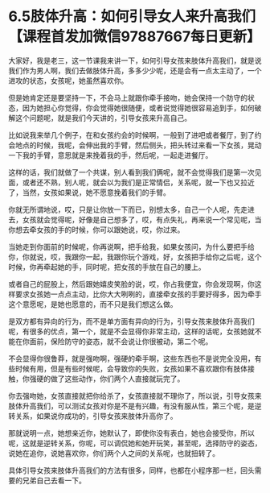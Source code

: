 # 6.5肢体升高：如何引导女人来升高我们【课程首发加微信97887667每日更新】

大家好，我是老三，这一节课我来讲一下，如何引导女孩来肢体升高我们，就是说我们作为男人啊，我们去做肢体升高，多多少少呢，还是会有一点太主动了，一个进攻的状态，女孩呢，她虽然喜欢你。

但是她肯定还是要坚持一下，不会马上就跟你牵手接吻，她会保持一个防守的状态，因为她担心你觉得，你会觉得她很随便，或者说觉得她很容易追到手，如何破解这个问题呢，就是我们今天讲的，引导女孩来升高自己。

比如说我来举几个例子，在和女孩约会的时候啊，一般到了进吧或者餐厅，到了约会地点的时候，我呢，会伸出我的手臂，然后侧头，把头转过来看一下女孩，晃动一下我的手臂，意思就是来挽着我的手，然后呢，一起走进餐厅。

这样的话，我们就做了一个共谋，别人看到我们俩呢，就不会觉得我们是第一次见面，或者还不熟，别人呢，就会以为我们是正常情侣，关系呢，就一下也又拉近了，当然，女孩如果说，她不愿意挽着我们的手臂。

你就无所谓地说，哎，只是让你放一下而已，别想太多，自己一个人呢，先走进去，女孩就会觉得呢，好像是自己想多了，哎，有点失礼，再来说一个常见呢，当你想去牵女孩的手的时候，你可以跟她说，哎，你过来。

当她走到你面前的时候呢，你再说啊，把手给我，如果女孩问，为什么要把手给你，你就说，哎，我跟你一起，我跟你玩个游戏，好，女孩把手给你之后呢，这个时候，你再牵起她的手，同时呢，把女孩的手放在自己的腰上。

或者自己的屁股上，然后跟她嬉皮笑脸的说，哎，你占我便宜，你会发现啊，你这样要求女孩她一点点主动，比你大大咧咧的，直接牵女孩的手要好得多，因为牵手这个意愿呢，是她也愿意的，而不只是我们想这么做。

是双方都有异向的行为，而不是单方面有异向的行为，引导女孩来肢体升高我们呢，有很多的优点，第一个，就是不会显得你非常主动，这样的话呢，女孩她就不能在你面前，保险防守的姿态，就不会说让你很被动，第二个呢。

不会显得你很鲁莽，就是强吻啊，强硬的牵手啊，这些东西也不是说完全没用，有些时候有用，但是有些时候呢，会导致你的失败，女孩如果不喜欢跟你有肢体接触，你强硬的做了这些动作，你们两个人直接就玩完了。

你去强吻她，女孩直接就把你给杀了，女孩直接就不理你了，所以说，引导女孩来肢体升高我们，可以测试女孩对你是不是有兴趣，有没有服从性，第三个呢，是逆转关系，如果说你成功的，引导女孩来肢体升高你了。

那就说明一点，她想亲近你，她默认了，即使你没有表白，她也会接受你，所以呢，这就是逆转关系，你呢，可以调侃她和她开玩笑，甚至呢，选择防守的姿态，说她在追你，说她喜欢你，你们两个人之间的关系呢，也就扭转了。

具体引导女孩来肢体升高我们的方法有很多，同样，也都在小程序那一栏，回头需要的兄弟自己去看一下。